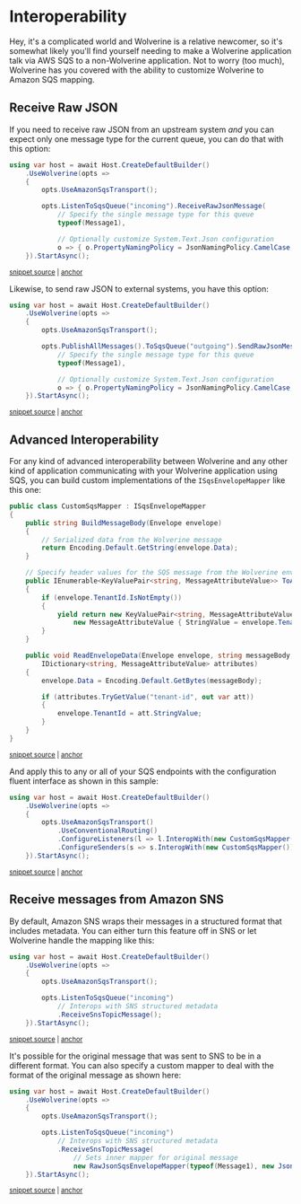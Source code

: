 # Interoperability

Hey, it's a complicated world and Wolverine is a relative newcomer, so it's somewhat likely you'll find yourself needing to make a Wolverine application talk via AWS SQS to
a non-Wolverine application. Not to worry (too much), Wolverine has you covered with the ability to customize Wolverine to Amazon SQS mapping.

## Receive Raw JSON

If you need to receive raw JSON from an upstream system *and* you can expect only one message type for the current
queue, you can do that with this option:

<!-- snippet: sample_receive_raw_json_in_sqs -->
<a id='snippet-sample_receive_raw_json_in_sqs'></a>
```cs
using var host = await Host.CreateDefaultBuilder()
    .UseWolverine(opts =>
    {
        opts.UseAmazonSqsTransport();

        opts.ListenToSqsQueue("incoming").ReceiveRawJsonMessage(
            // Specify the single message type for this queue
            typeof(Message1),

            // Optionally customize System.Text.Json configuration
            o => { o.PropertyNamingPolicy = JsonNamingPolicy.CamelCase; });
    }).StartAsync();
```
<sup><a href='https://github.com/JasperFx/wolverine/blob/main/src/Transports/AWS/Wolverine.AmazonSqs.Tests/Samples/Bootstrapping.cs#L215-L230' title='Snippet source file'>snippet source</a> | <a href='#snippet-sample_receive_raw_json_in_sqs' title='Start of snippet'>anchor</a></sup>
<!-- endSnippet -->

Likewise, to send raw JSON to external systems, you have this option:

<!-- snippet: sample_publish_raw_json_in_sqs -->
<a id='snippet-sample_publish_raw_json_in_sqs'></a>
```cs
using var host = await Host.CreateDefaultBuilder()
    .UseWolverine(opts =>
    {
        opts.UseAmazonSqsTransport();

        opts.PublishAllMessages().ToSqsQueue("outgoing").SendRawJsonMessage(
            // Specify the single message type for this queue
            typeof(Message1),

            // Optionally customize System.Text.Json configuration
            o => { o.PropertyNamingPolicy = JsonNamingPolicy.CamelCase; });
    }).StartAsync();
```
<sup><a href='https://github.com/JasperFx/wolverine/blob/main/src/Transports/AWS/Wolverine.AmazonSqs.Tests/Samples/Bootstrapping.cs#L272-L287' title='Snippet source file'>snippet source</a> | <a href='#snippet-sample_publish_raw_json_in_sqs' title='Start of snippet'>anchor</a></sup>
<!-- endSnippet -->

## Advanced Interoperability

For any kind of advanced interoperability between Wolverine and any other kind of application communicating with your
Wolverine application using SQS, you can build custom implementations of the `ISqsEnvelopeMapper` like this one:

<!-- snippet: sample_custom_sqs_mapper -->
<a id='snippet-sample_custom_sqs_mapper'></a>
```cs
public class CustomSqsMapper : ISqsEnvelopeMapper
{
    public string BuildMessageBody(Envelope envelope)
    {
        // Serialized data from the Wolverine message
        return Encoding.Default.GetString(envelope.Data);
    }

    // Specify header values for the SQS message from the Wolverine envelope
    public IEnumerable<KeyValuePair<string, MessageAttributeValue>> ToAttributes(Envelope envelope)
    {
        if (envelope.TenantId.IsNotEmpty())
        {
            yield return new KeyValuePair<string, MessageAttributeValue>("tenant-id",
                new MessageAttributeValue { StringValue = envelope.TenantId });
        }
    }

    public void ReadEnvelopeData(Envelope envelope, string messageBody,
        IDictionary<string, MessageAttributeValue> attributes)
    {
        envelope.Data = Encoding.Default.GetBytes(messageBody);

        if (attributes.TryGetValue("tenant-id", out var att))
        {
            envelope.TenantId = att.StringValue;
        }
    }
}
```
<sup><a href='https://github.com/JasperFx/wolverine/blob/main/src/Transports/AWS/Wolverine.AmazonSqs.Tests/Samples/Bootstrapping.cs#L308-L340' title='Snippet source file'>snippet source</a> | <a href='#snippet-sample_custom_sqs_mapper' title='Start of snippet'>anchor</a></sup>
<!-- endSnippet -->

And apply this to any or all of your SQS endpoints with the configuration fluent interface as shown in this sample:

<!-- snippet: sample_apply_custom_sqs_mapping -->
<a id='snippet-sample_apply_custom_sqs_mapping'></a>
```cs
using var host = await Host.CreateDefaultBuilder()
    .UseWolverine(opts =>
    {
        opts.UseAmazonSqsTransport()
            .UseConventionalRouting()
            .ConfigureListeners(l => l.InteropWith(new CustomSqsMapper()))
            .ConfigureSenders(s => s.InteropWith(new CustomSqsMapper()));
    }).StartAsync();
```
<sup><a href='https://github.com/JasperFx/wolverine/blob/main/src/Transports/AWS/Wolverine.AmazonSqs.Tests/Samples/Bootstrapping.cs#L293-L304' title='Snippet source file'>snippet source</a> | <a href='#snippet-sample_apply_custom_sqs_mapping' title='Start of snippet'>anchor</a></sup>
<!-- endSnippet -->

## Receive messages from Amazon SNS

By default, Amazon SNS wraps their messages in a structured format that includes metadata.
You can either turn this feature off in SNS or let Wolverine handle the mapping like this:

<!-- snippet: sample_receive_sns_topic_metadata_in_sqs -->
<a id='snippet-sample_receive_sns_topic_metadata_in_sqs'></a>
```cs
using var host = await Host.CreateDefaultBuilder()
    .UseWolverine(opts =>
    {
        opts.UseAmazonSqsTransport();

        opts.ListenToSqsQueue("incoming")
            // Interops with SNS structured metadata
            .ReceiveSnsTopicMessage();
    }).StartAsync();
```
<sup><a href='https://github.com/JasperFx/wolverine/blob/main/src/Transports/AWS/Wolverine.AmazonSqs.Tests/Samples/Bootstrapping.cs#L236-L248' title='Snippet source file'>snippet source</a> | <a href='#snippet-sample_receive_sns_topic_metadata_in_sqs' title='Start of snippet'>anchor</a></sup>
<!-- endSnippet -->

It's possible for the original message that was sent to SNS to be in a different format. 
You can also specify a custom mapper to deal with the format of the original message as shown here:

<!-- snippet: sample_receive_sns_topic_metadata_with_custom_mapper_in_sqs -->
<a id='snippet-sample_receive_sns_topic_metadata_with_custom_mapper_in_sqs'></a>
```cs
using var host = await Host.CreateDefaultBuilder()
    .UseWolverine(opts =>
    {
        opts.UseAmazonSqsTransport();

        opts.ListenToSqsQueue("incoming")
            // Interops with SNS structured metadata
            .ReceiveSnsTopicMessage(
                // Sets inner mapper for original message
                new RawJsonSqsEnvelopeMapper(typeof(Message1), new JsonSerializerOptions()));
    }).StartAsync();
```
<sup><a href='https://github.com/JasperFx/wolverine/blob/main/src/Transports/AWS/Wolverine.AmazonSqs.Tests/Samples/Bootstrapping.cs#L253-L267' title='Snippet source file'>snippet source</a> | <a href='#snippet-sample_receive_sns_topic_metadata_with_custom_mapper_in_sqs' title='Start of snippet'>anchor</a></sup>
<!-- endSnippet -->
